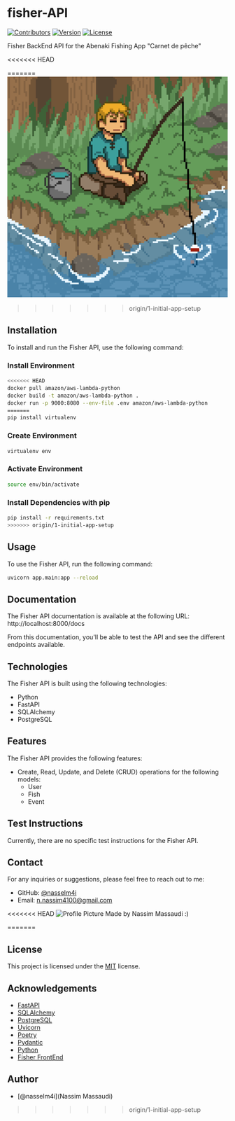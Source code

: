 # fisher-API
    
[![Contributors](https://img.shields.io/badge/contributors-2-green.svg)]()
[![Version](https://img.shields.io/badge/version-1.0.0-blue.svg)]()
[![License](https://img.shields.io/badge/license-MIT-green.svg)]()

Fisher BackEnd API for the Abenaki Fishing App "Carnet de pêche"

<<<<<<< HEAD

=======
![Profile Picture](fishing.gif)
>>>>>>> origin/1-initial-app-setup

## Installation

To install and run the Fisher API, use the following command:

### Install Environment
```bash
<<<<<<< HEAD
docker pull amazon/aws-lambda-python
docker build -t amazon/aws-lambda-python . 
docker run -p 9000:8080 --env-file .env amazon/aws-lambda-python
=======
pip install virtualenv
```
### Create Environment
```bash
virtualenv env
```
### Activate Environment
```bash
source env/bin/activate
```

### Install Dependencies with pip
```bash
pip install -r requirements.txt
>>>>>>> origin/1-initial-app-setup
```

## Usage

To use the Fisher API, run the following command:
```bash
uvicorn app.main:app --reload
```

## Documentation

The Fisher API documentation is available at the following URL: http://localhost:8000/docs

From this documentation, you'll be able to test the API and see the different endpoints available.

## Technologies

The Fisher API is built using the following technologies:

- Python
- FastAPI
- SQLAlchemy
- PostgreSQL

## Features

The Fisher API provides the following features:

- Create, Read, Update, and Delete (CRUD) operations for the following models:
    - User
    - Fish
    - Event


## Test Instructions

Currently, there are no specific test instructions for the Fisher API.

## Contact

For any inquiries or suggestions, please feel free to reach out to me:

- GitHub: [@nasselm4i](https://github.com/nasselm4i)
- Email: n.nassim4100@gmail.com

<<<<<<< HEAD
<img src="https://avatars.githubusercontent.com/u/63957268?s=400&v=4" width="40" height="40" alt="Profile Picture"> Made by Nassim Massaudi :)

=======
## License

This project is licensed under the [MIT](https://opensource.org/licenses/MIT) license.

## Acknowledgements

- [FastAPI](https://fastapi.tiangolo.com/)
- [SQLAlchemy](https://www.sqlalchemy.org/)
- [PostgreSQL](https://www.postgresql.org/)
- [Uvicorn](https://www.uvicorn.org/)
- [Poetry](https://python-poetry.org/)
- [Pydantic](https://pydantic-docs.helpmanual.io/)
- [Python](https://www.python.org/)
- [Fisher FrontEnd](
    ...
)

## Author

- [@nasselm4i](Nassim Massaudi)
>>>>>>> origin/1-initial-app-setup
